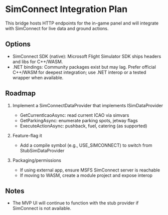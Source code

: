 # SimConnect Integration Plan

This bridge hosts HTTP endpoints for the in-game panel and will integrate with SimConnect for live data and ground actions.

## Options
- SimConnect SDK (native): Microsoft Flight Simulator SDK ships headers and libs for C++/WASM.
- .NET bindings: Community packages exist but may lag. Prefer official C++/WASM for deepest integration; use .NET interop or a tested wrapper when available.

## Roadmap
1) Implement a SimConnectDataProvider that implements ISimDataProvider
   - GetCurrentIcaoAsync: read current ICAO via simvars
   - GetParkingAsync: enumerate parking spots, jetway flags
   - ExecuteActionAsync: pushback, fuel, catering (as supported)

2) Feature-flag it
   - Add a compile symbol (e.g., USE_SIMCONNECT) to switch from StubSimDataProvider

3) Packaging/permissions
   - If using external app, ensure MSFS SimConnect server is reachable
   - If moving to WASM, create a module project and expose interop

## Notes
- The MVP UI will continue to function with the stub provider if SimConnect is not available.
